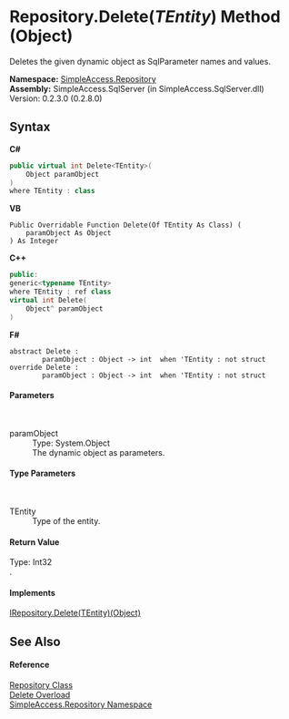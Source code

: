 # Repository.Delete(*TEntity*) Method (Object)
 

Deletes the given dynamic object as SqlParameter names and values.

**Namespace:**&nbsp;<a href="N_SimpleAccess_Repository">SimpleAccess.Repository</a><br />**Assembly:**&nbsp;SimpleAccess.SqlServer (in SimpleAccess.SqlServer.dll) Version: 0.2.3.0 (0.2.8.0)

## Syntax

**C#**<br />
``` C#
public virtual int Delete<TEntity>(
	Object paramObject
)
where TEntity : class

```

**VB**<br />
``` VB
Public Overridable Function Delete(Of TEntity As Class) ( 
	paramObject As Object
) As Integer
```

**C++**<br />
``` C++
public:
generic<typename TEntity>
where TEntity : ref class
virtual int Delete(
	Object^ paramObject
)
```

**F#**<br />
``` F#
abstract Delete : 
        paramObject : Object -> int  when 'TEntity : not struct
override Delete : 
        paramObject : Object -> int  when 'TEntity : not struct
```


#### Parameters
&nbsp;<dl><dt>paramObject</dt><dd>Type: System.Object<br />The dynamic object as parameters.</dd></dl>

#### Type Parameters
&nbsp;<dl><dt>TEntity</dt><dd>Type of the entity.</dd></dl>

#### Return Value
Type: Int32<br />.

#### Implements
<a href="M_SimpleAccess_Repository_IRepository_Delete__1_3">IRepository.Delete(TEntity)(Object)</a><br />

## See Also


#### Reference
<a href="T_SimpleAccess_Repository_Repository">Repository Class</a><br /><a href="Overload_SimpleAccess_Repository_Repository_Delete">Delete Overload</a><br /><a href="N_SimpleAccess_Repository">SimpleAccess.Repository Namespace</a><br />